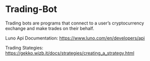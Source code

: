 # Trading-Bot
Trading bots are programs that connect to a user’s cryptocurrency exchange and make trades on their behalf.

Luno Api Documentation:
https://www.luno.com/en/developers/api

Trading Stategies:
https://gekko.wizb.it/docs/strategies/creating_a_strategy.html
